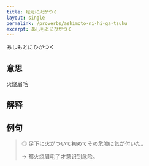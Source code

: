 ```yaml
---
title: 足元に火がつく
layout: single
permalink: /proverbs/ashimoto-ni-hi-ga-tsuku
excerpt: あしもとにひがつく
---
```


あしもとにひがつく

## 意思

火烧眉毛

## 解释

## 例句

> ◎ 足下に火がついて初めてその危険に気が付いた。
>
> → 都火烧眉毛了才意识到危险。

